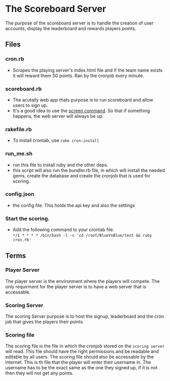 # The Scoreboard Server

The purpose of the scoreboard server is to handle the creation of user accounts, display the leaderboard and rewards players points.

## Files
### cron.rb
  - Scrapes the playing server's index.html file and if the team name exists it will reward them 50 points. Ran by the cronjob every minute.<br>
  
### scoreboard.rb
  - The acutally web app thats purpose is to run scoreboard and allow users to sign up.
  - It's a good idea to use the <a href="https://www.digitalocean.com/community/tutorials/how-to-install-and-use-screen-on-an-ubuntu-cloud-server">screen command</a>. So that if something happens, the web server will always be up.<br>
  
  
### rakefile.rb
  - To install crontab, use ```rake cron:install```

### run_me.sh
  - run this file to install ruby and the other deps. 
  - this script will also run the bundler.rb file, in which will install the needed gems, create the database and create the cronjob that is used for scoring.
  
### config.json
  - the config file. This holds the api key and also the settings<br>
  

### Start the scoring.
- Add the following command to your crontab file. <br>
```*/1 * * * * /bin/bash -l -c 'cd /root/BlueVsBlue/test && ruby cron.rb'```


## Terms
### Player Server
  The player server is the environment where the players will compete. The only requirment for the player server is to have a web server that is accessable.

### Scoring Server
  The scoring Server purpose is to host the signup, leaderboard and the cron job that gives the players their points
  
### Scoring file
   The scoring file is the file in which the cronjob stored on the  ```scoring server``` will read. This file should have the right permissions and be readable and editable by all users. The scoring file should also be accessable by the internet. This is th file that the player will enter their username in. The username has to be the exact same as the one they signed up, if it is not then they will not get any points.
